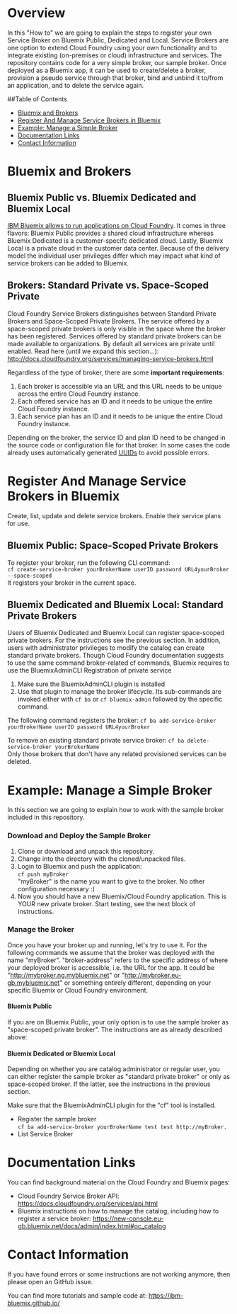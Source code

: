# Overview
In this "How to" we are going to explain the steps to register your own Service Broker on Bluemix Public, Dedicated and Local. Service Brokers are one option to extend Cloud Foundry using your own functionality and to integrate existing (on-premises or cloud) infrastructure and services. The repository contains code for a very simple broker, our sample broker. Once deployed as a Bluemix app, it can be used to create/delete a broker, provision a pseudo service through that broker, bind and unbind it to/from an application, and to delete the service again.

##Table of Contents
* [Bluemix and Brokers](#bluemix-and-brokers)
* [Register And Manage Service Brokers in Bluemix](#register-and-manage-service-brokers-in-bluemix)
* [Example: Manage a Simple Broker](#example-manage-a-simple-broker)
* [Documentation Links](#documentation-links)
* [Contact Information](#contact-information)

# Bluemix and Brokers

## Bluemix Public vs. Bluemix Dedicated and Bluemix Local
[IBM Bluemix allows to run applications on Cloud Foundry](https://console.eu-gb.bluemix.net/docs/overview/whatisbluemix.html). It comes in three flavors: Bluemix Public provides a shared cloud infrastructure whereas Bluemix Dedicated is a customer-specifc dedicated cloud. Lastly, Bluemix Local is a private cloud in the customer data center. Because of the delivery model the individual user privileges differ which may impact what kind of service brokers can be added to Bluemix.

## Brokers: Standard Private vs. Space-Scoped Private
Cloud Foundry Service Brokers distinguishes between Standard Private Brokers and Space-Scoped Private Brokers. The service offered by a space-scoped private brokers is only visible in the space where the broker has been registered. Services offered by standard private brokers can be made available to organizations. By default all services are private until enabled. Read here (until we expand this section...):
http://docs.cloudfoundry.org/services/managing-service-brokers.html

Regardless of the type of broker, there are some **important requirements**:

1. Each broker is accessible via an URL and this URL needs to be unique across the entire Cloud Foundry instance.
2. Each offered service has an ID and it needs to be unique the entire Cloud Foundry instance.
3. Each service plan has an ID and it needs to be unique the entire Cloud Foundry instance.  

Depending on the broker, the service ID and plan ID need to be changed in the source code or configuration file for that broker. In some cases the code already uses automatically generated [UUIDs](https://en.wikipedia.org/wiki/Universally_unique_identifier) to avoid possible errors.


# Register And Manage Service Brokers in Bluemix
Create, list, update and delete service brokers. Enable their service plans for use.

## Bluemix Public: Space-Scoped Private Brokers

To register your broker, run the following CLI command:   
`cf create-service-broker yourBrokerName userID password URL4yourBroker --space-scoped`   
It registers your broker in the current space.


## Bluemix Dedicated and Bluemix Local: Standard Private Brokers
Users of Bluemix Dedicated and Bluemix Local can register space-scoped private brokers. For the instructions see the previous section. In addition, users with administrator privileges to modify the catalog can create standard private brokers. Though Cloud Foundry documentation suggests to use the same command broker-related cf commands, Bluemix requires to use the BluemixAdminCLI 
Registration of private service

1. Make sure the BluemixAdminCLI plugin is installed   
2. Use that plugin to manage the broker lifecycle. Its sub-commands are invoked either with `cf ba` or `cf bluemix-admin` followed by the specific command.

The following command registers the broker:
`cf ba add-service-broker yourBrokerName userID password URL4yourBroker`  

To remove an existing standard private service broker:
`cf ba delete-service-broker yourBrokerName`  
Only those brokers that don't have any related provisioned services can be deleted. 

# Example: Manage a Simple Broker
In this section we are going to explain how to work with the sample broker included in this repository.
### Download and Deploy the Sample Broker
1) Clone or download and unpack this repository.  
2) Change into the directory with the cloned/unpacked files.   
3) Login to Bluemix and push the application:    
   `cf push myBroker`   
   "myBroker" is the name you want to give to the broker. No other configuration necessary :)   
4) Now you should have a new Bluemix/Cloud Foundry application. This is YOUR new private broker. Start testing, see the next block of instructions.
### Manage the Broker
Once you have your broker up and running, let's try to use it. For the following commands we assume that the broker was deployed with the name "myBroker". "broker-address" refers to the specific address of where your deployed broker is accessible, i.e. the URL for the app. It could be "http://mybroker.ng.mybluemix.net" or "http://mybroker.eu-gb.mybluemix.net" or something entirely different, depending on your specific Bluemix or Cloud Foundry environment.

#### Bluemix Public
If you are on Bluemix Public, your only option is to use the sample broker as "space-scoped private broker". The instructions are as already described above:

#### Bluemix Dedicated or Bluemix Local
Depending on whether you are catalog administrator or regular user, you can either register the sample broker as "standard private broker" or only as space-scoped broker. If the latter, see the instructions in the previous section.

Make sure that the BluemixAdminCLI plugin for the "cf" tool is installed. 

* Register the sample broker  
   `cf ba add-service-broker yourBrokerName test test http://myBroker.`
* List Service Broker



# Documentation Links
You can find background material on the Cloud Foundry and Bluemix pages:
* Cloud Foundry Service Broker API: https://docs.cloudfoundry.org/services/api.html
* Bluemix instructions on how to manage the catalog, including how to register a service broker: https://new-console.eu-gb.bluemix.net/docs/admin/index.html#oc_catalog

# Contact Information
If you have found errors or some instructions are not working anymore, then please open an GitHub issue. 

You can find more tutorials and sample code at:
https://ibm-bluemix.github.io/
